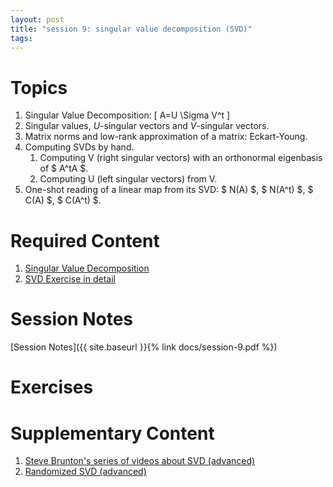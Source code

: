 ```yaml
---
layout: post
title: "session 9: singular value decomposition (SVD)"
tags:
---
```



# Topics


1. Singular Value Decomposition: 
\[ A=U \Sigma V^t \] 
2. Singular values, $U$-singular vectors and $V$-singular vectors.
3. Matrix norms and low-rank approximation of a matrix: Eckart-Young.
4. Computing SVDs by hand. 
    1. Computing V (right singular vectors) with an orthonormal eigenbasis of $ A^tA $.
    2. Computing U (left singular vectors) from V.
5. One-shot reading of a linear map from its SVD: $ N(A) $, $ N(A^t) $, $ C(A) $, $ C(A^t) $.


# Required Content

1. [Singular Value Decomposition](https://www.youtube.com/watch?v=mBcLRGuAFUk)
2. [SVD Exercise in detail](https://www.youtube.com/watch?v=cOUTpqlX-Xs)

# Session Notes

[Session Notes]({{ site.baseurl }}{% link docs/session-9.pdf  %})


# Exercises



# Supplementary Content

1. [Steve Brunton's series of videos about SVD (advanced)](https://www.youtube.com/watch?v=gXbThCXjZFM&list=PLMrJAkhIeNNSVjnsviglFoY2nXildDCcv)
2. [Randomized SVD (advanced)](https://gregorygundersen.com/blog/2019/01/17/randomized-svd/)
